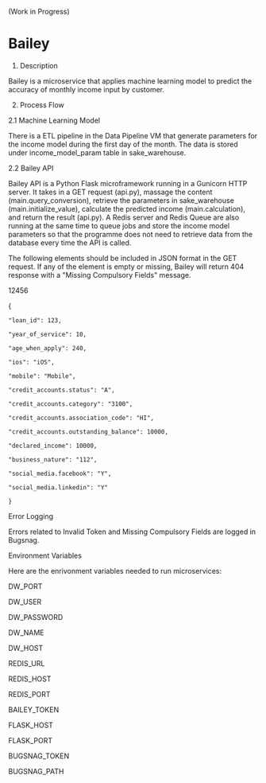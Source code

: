(Work in Progress)

# Bailey 

1. Description

Bailey is a microservice that applies machine learning model to predict the accuracy of monthly income input by customer. 

2. Process Flow

2.1 Machine Learning Model

There is a ETL pipeline in the Data Pipeline VM that generate parameters for the income model during the first day of the month. The data is stored under income_model_param table in sake_warehouse.

2.2 Bailey API

Bailey API is a Python Flask microframework running in a Gunicorn HTTP server. It takes in a GET request (api.py), massage the content (main.query_conversion), retrieve the parameters in sake_warehouse (main.initialize_value), calculate the predicted income (main.calculation), and return the result (api.py). A Redis server and Redis Queue are also running at the same time to queue jobs and store the income model parameters so that the programme does not need to retrieve data from the database every time the API is called.

The following elements should be included in JSON format in the GET request. If any of the element is empty or missing, Bailey will return 404 response with a "Missing Compulsory Fields" message. 

12456

{
	
	"loan_id": 123, 
	
  	"year_of_service": 10,
	
  	"age_when_apply": 240,
	
	"ios": "iOS",
	
	"mobile": "Mobile",
	
	"credit_accounts.status": "A",
	
	"credit_accounts.category": "3100",
	
	"credit_accounts.association_code": "HI",
	
	"credit_accounts.outstanding_balance": 10000,
	
	"declared_income": 10000,
	
	"business_nature": "112",
	
	"social_media.facebook": "Y",
	
	"social_media.linkedin": "Y"
	
    }
    
    
Error Logging
    
Errors related to Invalid Token and Missing Compulsory Fields are logged in Bugsnag.
    

Environment Variables

Here are the enrivonment variables needed to run microservices:

DW_PORT

DW_USER

DW_PASSWORD

DW_NAME

DW_HOST

REDIS_URL

REDIS_HOST

REDIS_PORT

BAILEY_TOKEN

FLASK_HOST

FLASK_PORT

BUGSNAG_TOKEN

BUGSNAG_PATH
